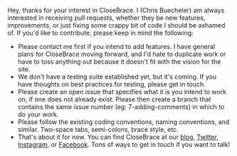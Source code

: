 Hey, thanks for your interest in CloseBrace. I (Chris Buecheler) am always interested in receiving pull requests, whether they be new features, improvements, or just fixing some crappy bit of code I should be ashamed of. If you'd like to contribute, please keep in mind the following:

 - Please contact me first if you intend to add features. I have general plans for CloseBrace moving forward, and I'd hate to duplicate work or have to toss anything out because it doesn't fit with the vision for the site.
 - We don't have a testing suite established yet, but it's coming. If you have thoughts on best practices for testing, please get in touch.
 - Please create an open issue that specifies what it is you intend to work on, if one does not already exist. Please then create a branch that contains the same issue number (eg: 7-adding-comments) in which to do your work.
 - Please follow the existing coding conventions, naming conventions, and similar. Two-space tabs, semi-colons, brace style, etc.
 - That's about it for now. You can find CloseBrace at our [blog](http://blog.closebrace.com), [Twitter](https://twitter.com/closebracejs), [Instagram](https://www.instagram.com/closebrace/), or [Facebook](). Tons of ways to get in touch if you want to talk!